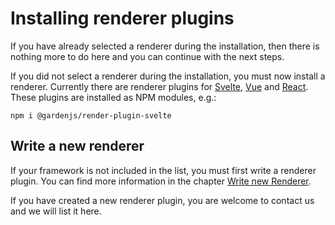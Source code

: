 # Installing renderer plugins

If you have already selected a renderer during the installation, then there is nothing more to do here and you can continue with the next steps.

If you did not select a renderer during the installation, you must now install a renderer. Currently there are renderer plugins for <a href="https://github.com/gardenjs/render-plugin-svelte" target="_blank">Svelte</a>, <a href="https://github.com/gardenjs/render-plugin-vue" target="_blank">Vue</a> and <a href="https://github.com/gardenjs/render-plugin-react" target="_blank">React</a>. These plugins are installed as NPM modules, e.g.:

```console
npm i @gardenjs/render-plugin-svelte
```

## Write a new renderer

If your framework is not included in the list, you must first write a renderer plugin. You can find more information in the chapter [Write new Renderer](/docs/renderer).

If you have created a new renderer plugin, you are welcome to contact us and we will list it here.
